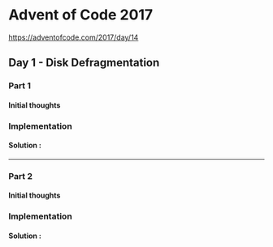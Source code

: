 ﻿# Advent of Code 2017
https://adventofcode.com/2017/day/14
## Day 1 - Disk Defragmentation

### Part 1
#### Initial thoughts


### Implementation


#### Solution : 
---
### Part 2
#### Initial thoughts


### Implementation



#### Solution : 
